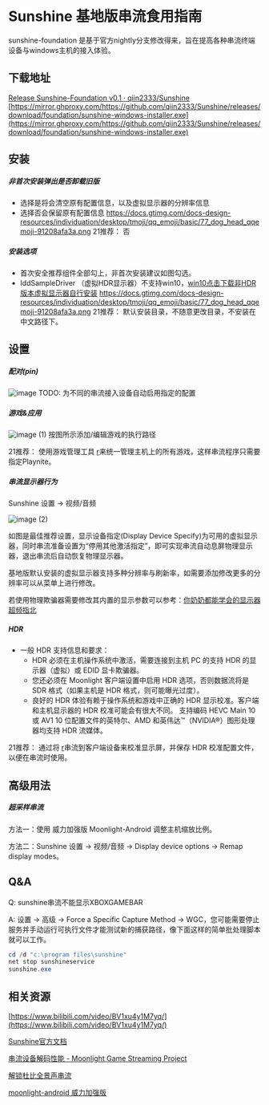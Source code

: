 # Sunshine 基地版串流食用指南
sunshine-foundation 是基于官方nightly分支修改得来，旨在提高各种串流终端设备与windows主机的接入体验。


## 下载地址
[Release Sunshine-Foundation v0.1 · qiin2333/Sunshine](https://github.com/qiin2333/Sunshine/releases/foundation)
[https://mirror.ghproxy.com/https://github.com/qiin2333/Sunshine/releases/download/foundation/sunshine-windows-installer.exe](https://mirror.ghproxy.com/https://github.com/qiin2333/Sunshine/releases/download/foundation/sunshine-windows-installer.exe)



## 安装
##### 非首次安装弹出是否卸载旧版
- 选择是将会清空原有配置信息，以及虚拟显示器的分辨率信息
- 选择否会保留原有配置信息
https://docs.gtimg.com/docs-design-resources/individuation/desktop/tmoji/qq_emoji/basic/77_dog_head_qqemoji-91208afa3a.png 21推荐： 否
##### 安装选项
- 首次安全推荐组件全部勾上，非首次安装建议如图勾选。
- IddSampleDriver （虚拟HDR显示器）不支持win10，[win10点击下载非HDR版本虚拟显示器自行安装](https://github.com/itsmikethetech/Virtual-Display-Driver/releases/tag/23.10.20.2)
https://docs.gtimg.com/docs-design-resources/individuation/desktop/tmoji/qq_emoji/basic/77_dog_head_qqemoji-91208afa3a.png 21推荐： 默认安装目录，不随意更改目录，不安装在中文路径下。


## 设置
##### 配对(pin)
![image](https://github.com/qiin2333/sunshine-control-panel/assets/2795904/073421a9-f2da-4656-8f4d-6eb3e766c887)
TODO: 为不同的串流接入设备自动启用指定的配置



##### 游戏&应用
![image (1)](https://github.com/qiin2333/sunshine-control-panel/assets/2795904/d1caf52a-4f26-4aac-b2b9-c6857ddc5f13)
按图所示添加/编辑游戏的执行路径

21推荐： 使用游戏管理工具 [r](g)来统一管理主机上的所有游戏，这样串流程序只需要指定Playnite。


##### 串流显示器行为
Sunshine 设置 → 视频/音频

![image (2)](https://github.com/qiin2333/sunshine-control-panel/assets/2795904/a580b32c-2980-426d-bdcd-0c8a5d4563ad)

如图是最佳推荐设置，显示设备指定(Display Device Specify)为可用的虚拟显示器，同时串流准备设置为“停用其他激活指定”，即可实现串流自动息屏物理显示器，退出串流后自动恢复物理显示器。

基地版默认安装的虚拟显示器支持多种分辨率与刷新率，如需要添加修改更多的分辨率可以从菜单上进行修改。

若使用物理欺骗器需要修改其内置的显示参数可以参考：[你奶奶都能学会的显示器超频指北](https://meowbot.page/2021/09/02/monitor-overclocking/)

##### HDR
- 一般 HDR 支持信息和要求：
    - HDR 必须在主机操作系统中激活，需要连接到主机 PC 的支持 HDR 的显示器（虚拟）或 EDID 显卡欺骗器。
    - 您还必须在 Moonlight 客户端设置中启用 HDR 选项，否则数据流将是 SDR 格式（如果主机是 HDR 格式，则可能曝光过度）。
    - 良好的 HDR 体验有赖于操作系统和游戏中正确的 HDR 显示校准。客户端和主机显示器的 HDR 校准可能会有很大不同。
支持编码 HEVC Main 10 或 AV1 10 位配置文件的英特尔、AMD 和英伟达™（NVIDIA®）图形处理器均支持 HDR 流媒体。

21推荐： 通过将 [r](g)串流到客户端设备来校准显示屏，并保存 HDR 校准配置文件，以便在串流时使用。
## 高级用法
##### 超采样串流
方法一：使用 威力加强版 Moonlight-Android 调整主机缩放比例。

方法二：Sunshine 设置 → 视频/音频 → Display device options → Remap display modes。

## Q&A
Q: sunshine串流不能显示XBOXGAMEBAR

A: 设置 → 高级 → Force a Specific Capture Method → WGC，您可能需要停止服务并手动运行可执行文件才能测试新的捕获路径，像下面这样的简单批处理脚本就可以工作。

```powershell
cd /d "c:\program files\sunshine"
net stop sunshineservice
sunshine.exe
```


## 相关资源
[https://www.bilibili.com/video/BV1xu4y1M7yq/](https://www.bilibili.com/video/BV1xu4y1M7yq/)

[Sunshine官方文档](https://docs.lizardbyte.dev/projects/sunshine/en/latest/index.html)

[串流设备解码性能 - Moonlight Game Streaming Project](https://docs.qq.com/sheet/DSGxMdUl0UVZCeFRQ?tab=BB08J2)

[解锁杜比全景声串流](https://docs.qq.com/pdf/DSEFKbExvRXRzVktF)

[moonlight-android 威力加强版](https://github.com/qiin2333/moonlight-android/releases/shortcut)


